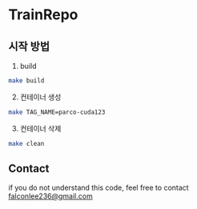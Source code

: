 # TrainRepo

## 시작 방법

1. build
```bash
make build
```

2. 컨테이너 생성
```bash
make TAG_NAME=parco-cuda123
```

3. 컨테이너 삭제
```bash
make clean
```

## Contact
if you do not understand this code, feel free to contact falconlee236@gmail.com